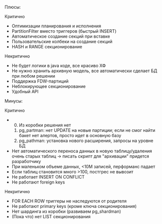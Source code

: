 Плюсы:

Критично

- Оптимизации планирования и исполнения
- PartitionFilter вместо триггеров (быстрый INSERT)
- Автоматическое создание секций при вставке
- Пользовательские колбеки на создание секций
- HASH и RANGE секционирование

Некритично

- Не будет логики в java коде, все красиво ХФ
- Не нужно хранить архивную модель, все автоматически сделает БД при любом решении
- Поддержка FDW-партиций
- Неблокирующее секционирование
- Удобный API

Минусы:

Критично

- 	0. Из коробки решения нет
	1. pg_partman: нет UPDATE на новые партиции; если не смог найти бакет нет алертов, просто идет в основную базу
	2. pg_pathman: установка нового расширения, запросы на уровне БД
- Нет автоматического переноса данных в новую таблицу/удаления очень старых таблиц -> писать скрипт для "архивации" придется разработчику
- При маленьком объеме данных, <10M записей, перформанс падает
- Если таблиц становится много >100, постгрес не вывозит 
- Не работает INSERT ON CONFLICT
- Не работают foreign keys

Некритично

- FOR EACH ROW триггеры не наследуются от родителя
- Не работают primary keys (кроме ключа секционирования)
- Нет шардинга из коробки (развиваем pg_shardman)
- (Пока что) нет LIST секционирования
